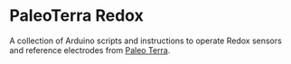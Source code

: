 # PaleoTerra Redox

A collection of Arduino scripts and instructions to operate Redox sensors and reference electrodes from [Paleo Terra](https://paleoterra.nl).
